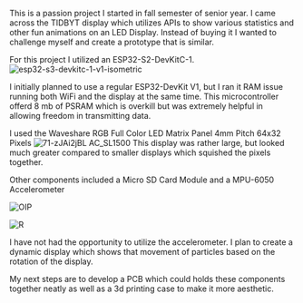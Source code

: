 This is a passion project I started in fall semester of senior year. I came across the TIDBYT display which utilizes APIs to show various statistics and other fun animations on an LED Display. Instead of buying it I wanted to challenge myself and create a prototype that is similar.

For this project I utilized an ESP32-S2-DevKitC-1.
![esp32-s3-devkitc-1-v1-isometric](https://github.com/LleytonMartin/DIY-TIDBYT/assets/100320409/45a08b8d-d3df-434c-a5c7-66d70f7dee98)

I initially planned to use a regular ESP32-DevKit V1, but I ran it RAM issue running both WiFi and the display at the same time. This microcontroller offerd 8 mb of PSRAM which is overkill but was extremely helpful in allowing freedom in transmitting data.

I used the Waveshare RGB Full Color LED Matrix Panel 4mm Pitch 64x32 Pixels
![71-zJAi2jBL _AC_SL1500_](https://github.com/LleytonMartin/DIY-TIDBYT/assets/100320409/598959b6-9928-42aa-ab63-13d9ef577c5b)
This display was rather large, but looked much greater compared to smaller displays which squished the pixels together.

Other components included a Micro SD Card Module and a MPU-6050 Accelerometer

![OIP](https://github.com/LleytonMartin/DIY-TIDBYT/assets/100320409/04635eaa-e629-4c29-ae7a-83d84a4741f7)


![R](https://github.com/LleytonMartin/DIY-TIDBYT/assets/100320409/8bbde58b-8108-411d-a20f-f5cb11e670cf)

I have not had the opportunity to utilize the accelerometer. I plan to create a dynamic display which shows that movement of particles based on the rotation of the display.



My next steps are to develop a PCB which could holds these components together neatly as well as a 3d printing case to make it more aesthetic.
